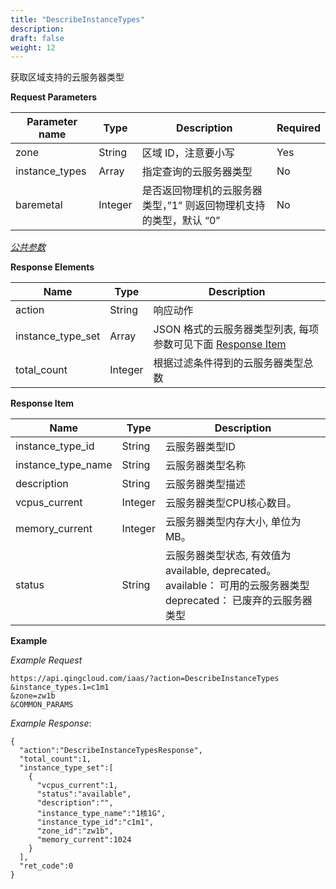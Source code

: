 ```yaml
---
title: "DescribeInstanceTypes"
description: 
draft: false
weight: 12
---
```


获取区域支持的云服务器类型

**Request Parameters**

| Parameter name | Type | Description | Required |
| --- | --- | --- | --- |
| zone | String | 区域 ID，注意要小写 | Yes |
| instance_types | Array | 指定查询的云服务器类型 | No |
| baremetal | Integer | 是否返回物理机的云服务器类型，”1” 则返回物理机支持的类型，默认 “0” | No |

[_公共参数_](../../../parameters/)

**Response Elements**

| Name | Type | Description |
| --- | --- | --- |
| action | String | 响应动作 |
| instance_type_set | Array | JSON 格式的云服务器类型列表, 每项参数可见下面 [Response Item](#response-item) |
| total_count | Integer | 根据过滤条件得到的云服务器类型总数 |

**Response Item**

| Name | Type | Description |
| --- | --- | --- |
| instance_type_id | String | 云服务器类型ID |
| instance_type_name | String | 云服务器类型名称 |
| description | String | 云服务器类型描述 |
| vcpus_current | Integer | 云服务器类型CPU核心数目。 |
| memory_current | Integer | 云服务器类型内存大小, 单位为MB。 |
| status | String | 云服务器类型状态, 有效值为available, deprecated。<br/>available： 可用的云服务器类型<br/>deprecated： 已废弃的云服务器类型 |

**Example**

_Example Request_

```
https://api.qingcloud.com/iaas/?action=DescribeInstanceTypes
&instance_types.1=c1m1
&zone=zw1b
&COMMON_PARAMS
```

_Example Response_:

```
{
  "action":"DescribeInstanceTypesResponse",
  "total_count":1,
  "instance_type_set":[
    {
      "vcpus_current":1,
      "status":"available",
      "description":"",
      "instance_type_name":"1核1G",
      "instance_type_id":"c1m1",
      "zone_id":"zw1b",
      "memory_current":1024
    }
  ],
  "ret_code":0
}
```
